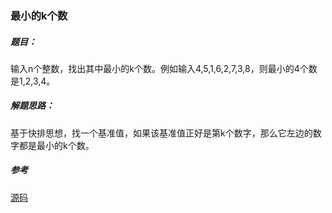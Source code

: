 ### 最小的k个数

##### 题目：

输入n个整数，找出其中最小的k个数。例如输入4,5,1,6,2,7,3,8，则最小的4个数是1,2,3,4。

##### 解题思路：

基于快排思想，找一个基准值，如果该基准值正好是第k个数字，那么它左边的数字都是最小的k个数。

##### 参考

[源码](./Main.java)
